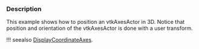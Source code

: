### Description

This example shows how to position an vtkAxesActor in 3D. Notice that position and orientation of the vtkAxesActor is
done with a user transform.

!!! seealso
[DisplayCoordinateAxes](../../Visualization/DisplayCoordinateAxes).

